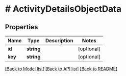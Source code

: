 # # ActivityDetailsObjectData

## Properties

Name | Type | Description | Notes
------------ | ------------- | ------------- | -------------
**id** | **string** |  | [optional]
**key** | **string** |  | [optional]

[[Back to Model list]](../../README.md#models) [[Back to API list]](../../README.md#endpoints) [[Back to README]](../../README.md)
